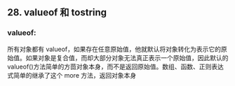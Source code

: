 ## 28. valueof 和 tostring

### valueof:

所有对象都有 valueof，如果存在任意原始值，他就默认将对象转化为表示它的原始值。如果对象是复合值，而却大部分对象无法真正表示一个原始值，因此默认的 valueof()方法简单的方茴对象本身，而不是返回原始值。数组、函数、正则表达式简单的继承了这个 more 方法，返回对象本身
